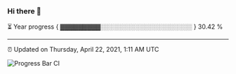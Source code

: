 ### Hi there 👋

⏳ Year progress { ▓▓▓▓▓▓▓▓▓░░░░░░░░░░░░░░░░░░░░░ } 30.42 %

---

⏰ Updated on Thursday, April 22, 2021, 1:11 AM UTC

![Progress Bar CI](https://github.com/arthurbuhl/arthurbuhl/workflows/Progress%20Bar%20CI/badge.svg)
